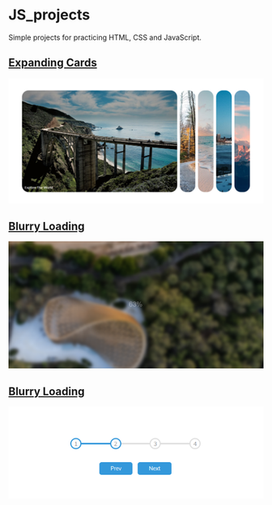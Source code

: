 # JS_projects
Simple projects for practicing HTML, CSS and JavaScript.

## [Expanding Cards](https://laughing-yalow-ae2452.netlify.app)

![The San Juan Mountains are beautiful!](https://github.com/Rolandt10/JS_projects/blob/master/readme_imgs/expanding_cards.PNG)

## [Blurry Loading](https://cocky-hodgkin-b99c9a.netlify.app/)

![The San Juan Mountains are beautiful!](https://github.com/Rolandt10/JS_projects/blob/master/readme_imgs/blurry_loading.PNG)

## [Blurry Loading](https://cocky-jang-5037e4.netlify.app/)

![The San Juan Mountains are beautiful!](https://github.com/Rolandt10/JS_projects/blob/master/readme_imgs/progress_steps.PNG)
